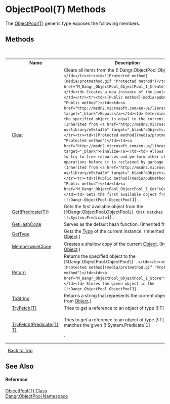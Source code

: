 # ObjectPool(*T*) Methods
 

The <a href="T_Dangr_ObjectPool_ObjectPool_1">ObjectPool(T)</a> generic type exposes the following members.


## Methods
&nbsp;<table><tr><th></th><th>Name</th><th>Description</th></tr><tr><td>![Public method](media/pubmethod.gif "Public method")</td><td><a href="M_Dangr_ObjectPool_ObjectPool_1_Clear">Clear</a></td><td>
Clears all items from the [!:Dangr.ObjectPool.ObjectPool`1] .</td></tr><tr><td>![Protected method](media/protmethod.gif "Protected method")</td><td><a href="M_Dangr_ObjectPool_ObjectPool_1_Create">Create</a></td><td>
Creates a new instance of the pooled object.</td></tr><tr><td>![Public method](media/pubmethod.gif "Public method")</td><td><a href="http://msdn2.microsoft.com/en-us/library/bsc2ak47" target="_blank">Equals</a></td><td>
Determines whether the specified object is equal to the current object.
 (Inherited from <a href="http://msdn2.microsoft.com/en-us/library/e5kfa45b" target="_blank">Object</a>.)</td></tr><tr><td>![Protected method](media/protmethod.gif "Protected method")</td><td><a href="http://msdn2.microsoft.com/en-us/library/4k87zsw7" target="_blank">Finalize</a></td><td>
Allows an object to try to free resources and perform other cleanup operations before it is reclaimed by garbage collection.
 (Inherited from <a href="http://msdn2.microsoft.com/en-us/library/e5kfa45b" target="_blank">Object</a>.)</td></tr><tr><td>![Public method](media/pubmethod.gif "Public method")</td><td><a href="M_Dangr_ObjectPool_ObjectPool_1_Get">Get()</a></td><td>
Gets the first available object from the [!:Dangr.ObjectPool.ObjectPool`1] .</td></tr><tr><td>![Public method](media/pubmethod.gif "Public method")</td><td><a href="M_Dangr_ObjectPool_ObjectPool_1_Get_1">Get(Predicate(T))</a></td><td>
Gets the first available object from the [!:Dangr.ObjectPool.ObjectPool`1] that matches the given [!:System.Predicate`1] .</td></tr><tr><td>![Public method](media/pubmethod.gif "Public method")</td><td><a href="http://msdn2.microsoft.com/en-us/library/zdee4b3y" target="_blank">GetHashCode</a></td><td>
Serves as the default hash function.
 (Inherited from <a href="http://msdn2.microsoft.com/en-us/library/e5kfa45b" target="_blank">Object</a>.)</td></tr><tr><td>![Public method](media/pubmethod.gif "Public method")</td><td><a href="http://msdn2.microsoft.com/en-us/library/dfwy45w9" target="_blank">GetType</a></td><td>
Gets the <a href="http://msdn2.microsoft.com/en-us/library/42892f65" target="_blank">Type</a> of the current instance.
 (Inherited from <a href="http://msdn2.microsoft.com/en-us/library/e5kfa45b" target="_blank">Object</a>.)</td></tr><tr><td>![Protected method](media/protmethod.gif "Protected method")</td><td><a href="http://msdn2.microsoft.com/en-us/library/57ctke0a" target="_blank">MemberwiseClone</a></td><td>
Creates a shallow copy of the current <a href="http://msdn2.microsoft.com/en-us/library/e5kfa45b" target="_blank">Object</a>.
 (Inherited from <a href="http://msdn2.microsoft.com/en-us/library/e5kfa45b" target="_blank">Object</a>.)</td></tr><tr><td>![Public method](media/pubmethod.gif "Public method")</td><td><a href="M_Dangr_ObjectPool_ObjectPool_1_Return">Return</a></td><td>
Returns the specified object to the [!:Dangr.ObjectPool.ObjectPool`1] .</td></tr><tr><td>![Protected method](media/protmethod.gif "Protected method")</td><td><a href="M_Dangr_ObjectPool_ObjectPool_1_Store">Store</a></td><td>
Stores the given object in the [!:Dangr.ObjectPool.ObjectPool`1] .</td></tr><tr><td>![Public method](media/pubmethod.gif "Public method")</td><td><a href="http://msdn2.microsoft.com/en-us/library/7bxwbwt2" target="_blank">ToString</a></td><td>
Returns a string that represents the current object.
 (Inherited from <a href="http://msdn2.microsoft.com/en-us/library/e5kfa45b" target="_blank">Object</a>.)</td></tr><tr><td>![Protected method](media/protmethod.gif "Protected method")</td><td><a href="M_Dangr_ObjectPool_ObjectPool_1_TryFetch_1">TryFetch(T)</a></td><td>
Tries to get a reference to an object of type [!:T] .</td></tr><tr><td>![Protected method](media/protmethod.gif "Protected method")</td><td><a href="M_Dangr_ObjectPool_ObjectPool_1_TryFetch">TryFetch(Predicate(T), T)</a></td><td>

Tries to get a reference to an object of type [!:T] that matches the given [!:System.Predicate`1]

.</td></tr></table>&nbsp;
<a href="#objectpool(*t*)-methods">Back to Top</a>

## See Also


#### Reference
<a href="T_Dangr_ObjectPool_ObjectPool_1">ObjectPool(T) Class</a><br /><a href="N_Dangr_ObjectPool">Dangr.ObjectPool Namespace</a><br />
